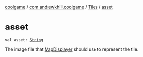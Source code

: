 [coolgame](../../index.md) / [com.andrewkhill.coolgame](../index.md) / [Tiles](index.md) / [asset](./asset.md)

# asset

`val asset: `[`String`](https://kotlinlang.org/api/latest/jvm/stdlib/kotlin/-string/index.html)

The image file that [MapDisplayer](../-map-displayer/index.md) should use to represent the tile.

